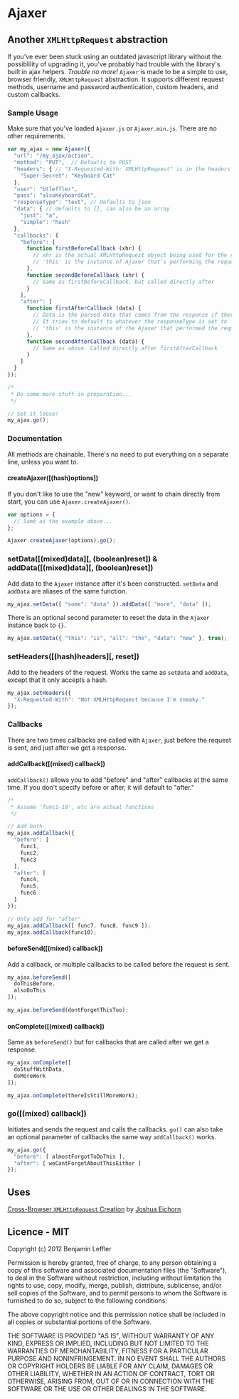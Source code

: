 # Ajaxer
## Another `XMLHttpRequest` abstraction

If you've ever been stuck using an outdated javascript library without the possiblility of upgrading it, you've probably had trouble with the library's built in ajax helpers. _Trouble no more!_ `Ajaxer` is made to be a simple to use, browser friendly, `XMLHttpRequest` abstraction. It supports different request methods, username and password authentication, custom headers, and custom callbacks.

### Sample Usage
Make sure that you've loaded `Ajaxer.js` or `Ajaxer.min.js`. There are no other requirements.

```js
var my_ajax = new Ajaxer({
  "url": "/my_ajax/action",
  "method": "PUT",  // Defaults to POST
  "headers": { // "X-Requested-With: XMLHttpRequest" is in the headers by default
    "Super-Secret": "Keyboard Cat"
  },
  "user": "btleffler",
  "pass": "alsoKeyboardCat",
  "responseType": "text", // Defaults to json
  "data": { // defaults to {}, can also be an array
    "just": "a",
    "simple": "hash"
  },
  "callbacks": {
    "before": [
      function firstBeforeCallback (xhr) {
        // xhr is the actual XMLHttpRequest object being used for the request
        // 'this' is the instance of Ajaxer that's performing the request
      },
      function secondBeforeCallback (xhr) {
        // Same as firstBeforeCallback, but called directly after
      }
    ],
    "after": [
      function firstAfterCallback (data) {
        // Data is the parsed data that comes from the response if there is any
        // It tries to default to whatever the responseType is set to
        // 'this' is the instance of the Ajaxer that performed the request
      },
      function secondAfterCallback (data) {
        // Same as above. Called directly after firstAfterCallback
      }
    ]
  }
});

/*
 * Do some more stuff in preparation...
 */

// Set it loose!
my_ajax.go();
```

### Documentation
All methods are chainable. There's no need to put everything on a separate line, unless you want to.

#### createAjaxer([(hash)options])
If you don't like to use the "new" keyword, or want to chain directly from start, you can use `Ajaxer.createAjaxer()`.

```js
var options = {
  // Same as the example above...
};

Ajaxer.createAjaxer(options).go();
```

### setData([(mixed)data][, (boolean)reset]) & addData([(mixed)data][, (boolean)reset])
Add data to the `Ajaxer` instance after it's been constructed. `setData` and `addData` are aliases of the same function.

```js
my_ajax.setData({ "some": "data" }).addData([ "more", "data" ]);
```

There is an optional second parameter to reset the data in the `Ajaxer` instance back to `{}`.

```js
my_ajax.setData({ "this": "is", "all": "the", "data": "now" }, true);
```

### setHeaders([(hash)headers][, reset])
Add to the headers of the request. Works the same as `setData` and `addData`, except that it only accepts a hash.

```js
my_ajax.setHeaders({
  "X-Requested-With": "Not XMLHttpRequest because I'm sneaky."
});
```

### Callbacks
There are two times callbacks are called with `Ajaxer`, just before the request is sent, and just after we get a response.

#### addCallback([(mixed) callback])
`addCallback()` allows you to add "before" and "after" callbacks at the same time. If you don't specify before or after, it will default to "after."

```js
/*
 * Assume 'func1-10', etc are actual functions
 */

// Add both
my_ajax.addCallback({
  "before": [
    func1,
    func2,
    func3
  ],
  "after": [
    func4,
    func5,
    func6
  ]
});

// Only add for "after"
my_ajax.addCallback([ func7, func8, func9 ]);
my_ajax.addCallback(func10);
```

#### beforeSend([(mixed) callback])
Add a callback, or multiple callbacks to be called before the request is sent.

```js
my_ajax.beforeSend([
  doThisBefore,
  alsoDoThis
]);

my_ajax.beforeSend(dontForgetThisToo);
```

#### onComplete([(mixed) callback])
Same as `beforeSend()` but for callbacks that are called after we get a response.

```js
my_ajax.onComplete([
  doStuffWithData,
  doMoreWork
]);

my_ajax.onComplete(thereIsStillMoreWork);
```

### go([(mixed) callback])
Initiates and sends the request and calls the callbacks. `go()` can also take an optional parameter of callbacks the same way `addCallback()` works.

```js
my_ajax.go({
  "before": [ almostForgotToDoThis ],
  "after": [ weCantForgetAboutThisEither ]
});
```

## Uses
[Cross-Browser `XMLHttpRequest` Creation](http://www.informit.com/articles/article.aspx?p=667416&seqNum=2) by [Joshua Eichorn](http://www.informit.com/authors/bio.aspx?a=29e0d4d6-2582-429f-b83b-ea27837fec4c)

## Licence - MIT
Copyright (c) 2012 Benjamin Leffler

Permission is hereby granted, free of charge, to any person obtaining a copy of this software and associated documentation files (the "Software"), to deal in the Software without restriction, including without limitation the rights to use, copy, modify, merge, publish, distribute, sublicense, and/or sell copies of the Software, and to permit persons to whom the Software is furnished to do so, subject to the following conditions:

The above copyright notice and this permission notice shall be included in all copies or substantial portions of the Software.

THE SOFTWARE IS PROVIDED "AS IS", WITHOUT WARRANTY OF ANY KIND, EXPRESS OR IMPLIED, INCLUDING BUT NOT LIMITED TO THE WARRANTIES OF MERCHANTABILITY, FITNESS FOR A PARTICULAR PURPOSE AND NONINFRINGEMENT. IN NO EVENT SHALL THE AUTHORS OR COPYRIGHT HOLDERS BE LIABLE FOR ANY CLAIM, DAMAGES OR OTHER LIABILITY, WHETHER IN AN ACTION OF CONTRACT, TORT OR OTHERWISE, ARISING FROM, OUT OF OR IN CONNECTION WITH THE SOFTWARE OR THE USE OR OTHER DEALINGS IN THE SOFTWARE.
